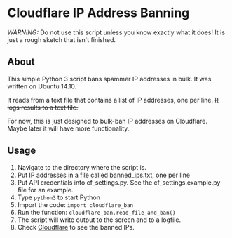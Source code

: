 # Cloudflare IP Address Banning

*WARNING:* Do not use this script unless you know exactly what it does! It is just a rough sketch that isn't finished.

## About

This simple Python 3 script bans spammer IP addresses in bulk. It was written on Ubuntu 14.10.

It reads from a text file that contains a list of IP addresses, one per line. ~~It logs results to a text file.~~

For now, this is just designed to bulk-ban IP addresses on Cloudflare. Maybe later it will have more functionality.

## Usage

1. Navigate to the directory where the script is.
2. Put IP addresses in a file called banned_ips.txt, one per line
3. Put API credentials into cf_settings.py. See the cf_settings.example.py file for an example.
4. Type `python3` to start Python
5. Import the code: `import cloudflare_ban`
6. Run the function: `cloudflare_ban.read_file_and_ban()`
7. The script will write output to the screen and to a logfile.
8. Check [Cloudflare](https://www.cloudflare.com/threat-control) to see the banned IPs.

